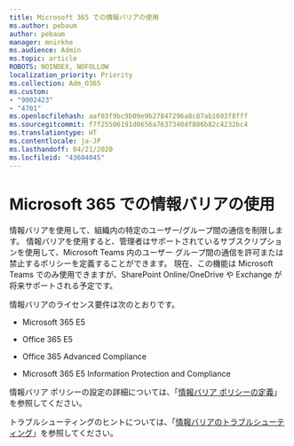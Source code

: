 ```yaml
---
title: Microsoft 365 での情報バリアの使用
ms.author: pebaum
author: pebaum
manager: mnirkhe
ms.audience: Admin
ms.topic: article
ROBOTS: NOINDEX, NOFOLLOW
localization_priority: Priority
ms.collection: Adm_O365
ms.custom:
- "9002423"
- "4701"
ms.openlocfilehash: aaf03f9bc9b09e9b27847296a8c87ab1603f8fff
ms.sourcegitcommit: f7f25506191d0656a7637340df806b82c4232bc4
ms.translationtype: HT
ms.contentlocale: ja-JP
ms.lasthandoff: 04/21/2020
ms.locfileid: "43604045"
---
```

# <a name="using-information-barriers-in-microsoft-365"></a>Microsoft 365 での情報バリアの使用

情報バリアを使用して、組織内の特定のユーザー/グループ間の通信を制限します。 情報バリアを使用すると、管理者はサポートされているサブスクリプションを使用して、Microsoft Teams 内のユーザー グループ間の通信を許可または禁止するポリシーを定義することができます。  現在、この機能は Microsoft Teams でのみ使用できますが、SharePoint Online/OneDrive や Exchange が将来サポートされる予定です。

情報バリアのライセンス要件は次のとおりです。

- Microsoft 365 E5

- Office 365 E5

- Office 365 Advanced Compliance

- Microsoft 365 E5 Information Protection and Compliance

情報バリア ポリシーの設定の詳細については、「[情報バリア ポリシーの定義](https://docs.microsoft.com/microsoft-365/compliance/information-barriers-policies)」を参照してください。

トラブルシューティングのヒントについては、「[情報バリアのトラブルシューティング](https://docs.microsoft.com/microsoft-365/compliance/information-barriers-troubleshooting)」を参照してください。
